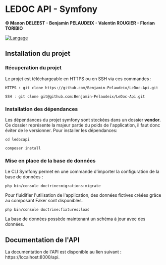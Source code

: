 # LEDOC API - Symfony
**© Manon DELEEST - Benjamin PELAUDEIX - Valentin ROUGIER - Florian TORIBIO**

[![Langage](https://skillicons.dev/icons?i=php)](https://skillicons.dev) 

## Installation du projet
### Récuperation du projet
Le projet est téléchargeable en HTTPS ou en SSH via ces commandes : 

`HTTPS : git clone https://github.com/Benjamin-Pelaudeix/LeDoc-Api.git`

`SSH : git clone git@github.com:Benjamin-Pelaudeix/LeDoc-Api.git`

### Installation des dépendances
Les dépendances du projet symfony sont stockées dans un dossier **vendor**. Ce dossier représente la majeur partie du poids de l'application, il faut donc éviter de le versionner. Pour installer les dépendances: 

`cd ledocapi`

`composer install`

### Mise en place de la base de données
Le CLI Symfony permet en une commande d'importer la configuration de la base de données : 

`php bin/console doctrine:migrations:migrate`

Pour fluidifier l'utilisation de l'application, des données fictives créées grâce au composant Faker sont disponibles.

`php bin/console doctrine:fixtures:load`

La base de données possède maintenant un schéma à jour avec des données.

## Documentation de l'API
La documentation de l'API est disponible au lien suivant : https://localhost:8000/api.
